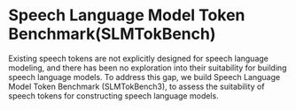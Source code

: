 # Speech Language Model Token Benchmark(SLMTokBench)
Existing speech tokens are not explicitly designed for speech language modeling, and there has been no exploration into their suitability for building speech language models. To address this gap, we build Speech Language Model Token Benchmark (SLMTokBench3), to assess the suitability of speech tokens for constructing speech language models.

